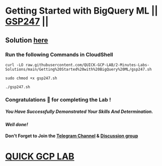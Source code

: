 # Getting Started with BigQuery ML || [GSP247](https://www.cloudskillsboost.google/focuses/2157?parent=catalog) ||

## Solution [here](https://youtu.be/H-b-C1P8K2U)

### Run the following Commands in CloudShell

```
curl -LO raw.githubusercontent.com/QUICK-GCP-LAB/2-Minutes-Labs-Solutions/main/Getting%20Started%20with%20BigQuery%20ML/gsp247.sh

sudo chmod +x gsp247.sh

./gsp247.sh
```

### Congratulations 🎉 for completing the Lab !

##### *You Have Successfully Demonstrated Your Skills And Determination.*

#### *Well done!*

#### Don't Forget to Join the [Telegram Channel](https://t.me/quickgcplab) & [Discussion group](https://t.me/quickgcplabchats)

# [QUICK GCP LAB](https://www.youtube.com/@quickgcplab)